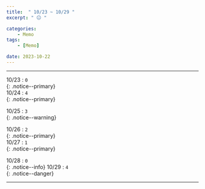 ```yaml
---
title:  " 10/23 ~ 10/29 "
excerpt: " 😐 "

categories:
    - Memo
tags:
    - [Memo]

date: 2023-10-22
---
```

- - -
<!-- 약 -->

10/23 : `0`   
{: .notice--primary}  
10/24 : `4`   
{: .notice--primary}  

10/25 : `3`   
{: .notice--warning}  

10/26 : `2`   
{: .notice--primary}  
10/27 : `1`  
{: .notice--primary} 


10/28 : `0`      
{: .notice--info} 
10/29 : `4`   
{: .notice--danger}  


<!-- {: .notice}
{: .notice--primary}
{: .notice--info}
{: .notice--warning}
{: .notice--success}
{: .notice--danger} 
😄 😐 🙁 😡
-->
- - -